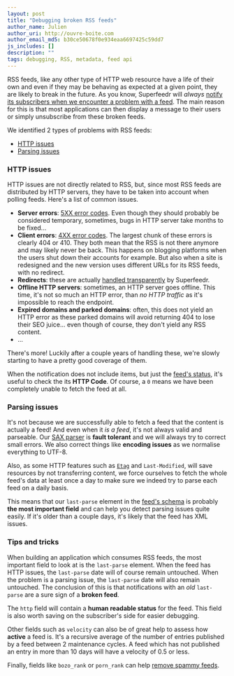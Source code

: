 ```yaml
---
layout: post
title: "Debugging broken RSS feeds"
author_name: Julien
author_uri: http://ouvre-boite.com
author_email_md5: b30ce50678f0e934eaa6697425c59dd7
js_includes: []
description: ""
tags: debugging, RSS, metadata, feed api
---
```



RSS feeds, like any other type of HTTP web resource have a life of their own and even if they may be behaving as expected at a given point, they are likely to break in the future. As you know, Superfeedr will *always* [notify its subscribers when we encounter a problem with a feed](http://documentation.superfeedr.com/subscribers.html#errors). The main reason for this is that most applications can then display a message to their users or simply unsubscribe from these broken feeds.

We identified 2 types of problems with RSS feeds:

* [HTTP issues](#http-issues)
* [Parsing issues](#parsing-issues)

### HTTP issues

HTTP issues are not directly related to RSS, but, since most RSS feeds are distributed by HTTP servers, they have to be taken into account when polling feeds. Here's a list of common issues.

* **Server errors**: [5XX error codes](https://en.wikipedia.org/wiki/List_of_HTTP_status_codes#5xx_Server_Error). Even though they should probably be considered temporary, sometimes, bugs in HTTP server take months to be fixed...
* **Client errors**: [4XX error codes](https://en.wikipedia.org/wiki/List_of_HTTP_status_codes#4xx_Client_Error). The largest chunk of these errors is clearly 404 or 410. They both mean that the RSS is not there anymore and may likely never be back. This happens on blogging platforms when the users shut down their accounts for example. But also when a site is redesigned and the new version uses different URLs for its RSS feeds, with no redirect.
* **Redirects**: these are actually [handled transparently](http://documentation.superfeedr.com/subscribers.html#redirects) by Superfeedr.
* **Offline HTTP servers**: sometimes, an HTTP server goes offline. This time, it's not so much an HTTP error, than *no HTTP traffic* as it's impossible to reach the endpoint.
* **Expired domains and parked domains**: often, this does not yield an HTTP error as these parked domains will avoid returning 404 to lose their SEO juice... even though of course, they don't yield any RSS content.
* ...

There's more! Luckily after a couple years of handling these, we're slowly starting to have a pretty good coverage of them. 

When the notification does not include items, but just the [feed's status](http://documentation.superfeedr.com/schema.html#status), it's useful to check the its **HTTP Code**. Of course, a `0` means we have been completely unable to fetch the feed at all. 

### Parsing issues

It's not because we are successfully able to fetch a feed that the content is actually a feed! And even when it *is a feed*, it's not always valid and parseable. Our [SAX parser](https://en.wikipedia.org/wiki/Simple_API_for_XML) is **fault tolerant** and we will always try to correct small errors. We also correct things like **encoding issues** as we normalise everything to UTF-8. 

Also, as some HTTP features such as [`Etag`](https://en.wikipedia.org/wiki/HTTP_ETag) and `Last-Modified`, will save resources by not transferring content, we force ourselves to fetch the whole feed's data at least once a day to make sure we indeed try to parse each feed on a daily basis.

This means that our `last-parse` element in the [feed's schema](http://documentation.superfeedr.com/schema.html#status) is probably **the most important field** and can help you detect parsing issues quite easily. If it's older than a couple days, it's likely that the feed has XML issues.


### Tips and tricks

When building an application which consumes RSS feeds, the most important field to look at is the `last-parse` element. When the feed has HTTP issues, the `last-parse` date will of course remain untouched. When the problem is a parsing issue, the `last-parse` date will also remain untouched. The conclusion of this is that notifications with an *old* `last-parse` are a sure sign of a **broken feed**.

The `http` field will contain a **human readable status** for the feed. This field is also worth saving on the subscriber's side for easier debugging.

Other fields such as `velocity` can also be of great help to assess how **active** a feed is. It's a recursive average of the number of entries published by a feed between 2 maintenance cycles. A feed which has not published an entry in more than 10 days will have a velocity of 0.5 or less.

Finally, fields like `bozo_rank` or `porn_rank` can help [remove spammy feeds](/more-metadata/). 




